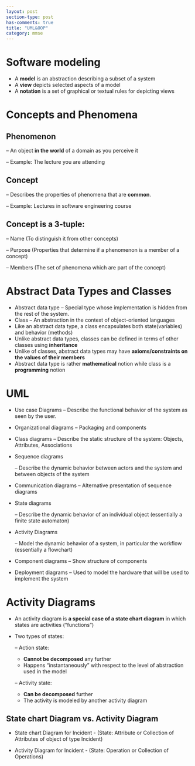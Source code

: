 ```yaml
---
layout: post
section-type: post
has-comments: true
title: "UML&OOP"
category: mmse
---
```


# Software modeling

- A **model** is an abstraction describing a subset of a system
- A **view** depicts selected aspects of a model
- A **notation** is a set of graphical or textual rules for depicting views

# Concepts and Phenomena

## Phenomenon

– An object **in the world** of a domain as you perceive it

– Example: The lecture you are attending

## Concept

– Describes the properties of phenomena that are **common**.

– Example: Lectures in software engineering course

## Concept is a 3-tuple:

– Name (To distinguish it from other concepts)

– Purpose (Properties that determine if a phenomenon is a member of a concept)

– Members (The set of phenomena which are part of the concept)

# **Abstract Data Types and Classes**

- Abstract data type – Special type whose implementation is hidden from the rest of the system.
- Class – An abstraction in the context of object-oriented languages
- Like an abstract data type, a class encapsulates both state(variables) and behavior (methods)
- Unlike abstract data types, classes can be defined in terms of other classes using **inheritance**
- Unlike of classes, abstract data types may have **axioms/constraints on the values of their members**
- Abstract data type is rather **mathematical** notion while class is a **programming** notion

# UML

- Use case Diagrams
– Describe the functional behavior of the system as seen by the user.
- Organizational diagrams
– Packaging and components
- Class diagrams
– Describe the static structure of the system: Objects, Attributes, Associations
- Sequence diagrams
    
    – Describe the dynamic behavior between actors and the system and between objects of the system
    
- Communication diagrams
– Alternative presentation of sequence diagrams
- State diagrams
    
    – Describe the dynamic behavior of an individual object (essentially a finite state automaton)
    
- Activity Diagrams
    
    – Model the dynamic behavior of a system, in particular the workflow (essentially a flowchart)
    
- Component diagrams
– Show structure of components
- Deployment diagrams
– Used to model the hardware that will be used to implement the system

# Activity Diagrams

- An activity diagram is **a special case of a state chart diagram** in which states are activities (“functions”)
- Two types of states:
    
    – Action state:
    
    - **Cannot be decomposed** any further
    - Happens “instantaneously” with respect to the level of abstraction
    used in the model
    
    – Activity state:
    
    - **Can be decomposed** further
    - The activity is modeled by another activity diagram

## **State chart Diagram vs. Activity Diagram**

- State chart Diagram for Incident - (State: Attribute or Collection of Attributes of object of type Incident)
        
- Activity Diagram for Incident - (State: Operation or Collection of Operations)
